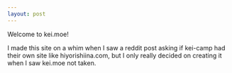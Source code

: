 ```yaml
---
layout: post
---
```

Welcome to kei.moe!

I made this site on a whim when I saw a reddit post asking if kei-camp had their own site like hiyorishiina.com, but I only really decided on creating it when I saw kei.moe not taken.